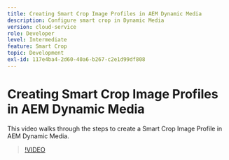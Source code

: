 ```yaml
---
title: Creating Smart Crop Image Profiles in AEM Dynamic Media
description: Configure smart crop in Dynamic Media
version: cloud-service
role: Developer
level: Intermediate
feature: Smart Crop
topic: Development
exl-id: 117e4ba4-2d60-40a6-b267-c2e1d99df808
---
```

# Creating Smart Crop Image Profiles in AEM Dynamic Media

This video walks through the steps to create a Smart Crop Image Profile in AEM Dynamic Media.

>[!VIDEO](https://video.tv.adobe.com/v/335460?quality=9&learn=on)
